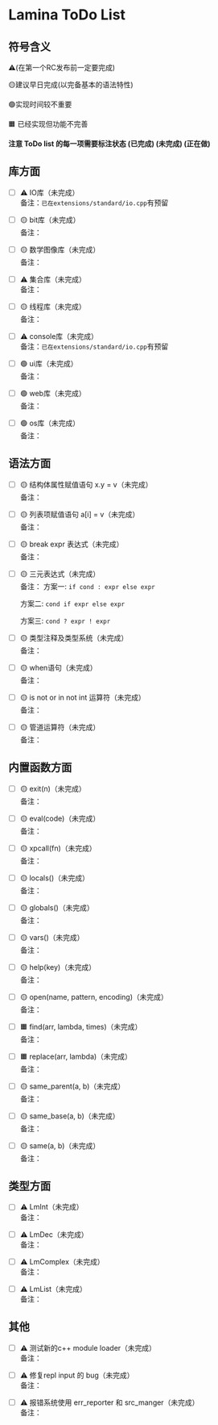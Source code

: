 # Lamina ToDo List

## 符号含义
⚠️(在第一个RC发布前一定要完成)

🟡建议早日完成(以完备基本的语法特性)

🟢实现时间较不重要

🟧 已经实现但功能不完善


<b> 注意 ToDo list 的每一项需要标注状态 (已完成) (未完成) (正在做)
</b>

## 库方面
- [ ] ⚠️ IO库（未完成）<br>
     备注：`已在extensions/standard/io.cpp`有预留

- [ ] 🟡 bit库（未完成）<br>     备注：

- [ ] 🟡 数学图像库（未完成）<br>     备注：

- [ ] ⚠️ 集合库（未完成）<br>     备注：

- [ ] 🟡 线程库（未完成）<br>     备注：

- [ ] ⚠️ console库（未完成）<br>
     备注：`已在extensions/standard/io.cpp`有预留

- [ ] 🟢 ui库（未完成）<br>     备注：

- [ ] 🟢 web库（未完成）<br>     备注：

- [ ] 🟢 os库（未完成）<br>     备注：

## 语法方面
- [ ] 🟡 结构体属性赋值语句 x.y = v（未完成）<br>
     备注：

- [ ] 🟡 列表项赋值语句 a[i] = v（未完成）<br>
     备注：

- [ ] 🟡 break expr 表达式（未完成）<br>
     备注：

- [ ] 🟡 三元表达式（未完成）<br>
     备注：
    方案一: `if cond : expr else expr`

    方案二: `cond if expr else expr`

    方案三:  `cond ? expr ! expr`

- [ ] 🟡 类型注释及类型系统（未完成）<br>
     备注：

- [ ] 🟡 when语句（未完成）<br>
     备注：

- [ ] 🟡 is not or in not int 运算符（未完成）<br>
     备注：

- [ ] 🟡 管道运算符（未完成）<br>
     备注：

## 内置函数方面
- [ ] 🟡 exit(n)（未完成）<br>
     备注：

- [ ] 🟡 eval(code)（未完成）<br>
     备注：

- [ ] 🟡 xpcall(fn)（未完成）<br>
     备注：

- [ ] 🟡 locals()（未完成）<br>
     备注：

- [ ] 🟡 globals()（未完成）<br>
     备注：

- [ ] 🟡 vars()（未完成）<br>
     备注：

- [ ] 🟡 help(key)（未完成）<br>
     备注：

- [ ] 🟡 open(name, pattern, encoding)（未完成）<br>
     备注：

- [ ] 🟧 find(arr, lambda, times)（未完成）<br>
    备注：

- [ ] 🟧 replace(arr, lambda)（未完成）<br>
     备注：

- [ ] 🟡 same_parent(a, b)（未完成）<br>
     备注：

- [ ] 🟡 same_base(a, b)（未完成）<br>
     备注：

- [ ] 🟡 same(a, b)（未完成）<br>
     备注：

## 类型方面
- [ ] ⚠️ LmInt（未完成）<br>
     备注：

- [ ] ⚠️ LmDec（未完成）<br>
     备注：

- [ ] ⚠️ LmComplex（未完成）<br>
     备注：

- [ ] ⚠️ LmList（未完成）<br>
     备注：

## 其他
- [ ] ⚠️ 测试新的c++ module loader（未完成）<br>
     备注：

- [ ] ⚠️ 修复repl input 的 bug（未完成）<br>
     备注：

- [ ] ⚠️ 报错系统使用 err_reporter 和 src_manger（未完成）<br>
     备注：
